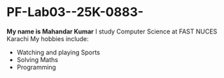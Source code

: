 # PF-Lab03--25K-0883-
**My name is Mahandar Kumar**
I study Computer Science at FAST NUCES Karachi
My hobbies include:
- Watching and playing Sports
- Solving Maths 
- Programming 
  
